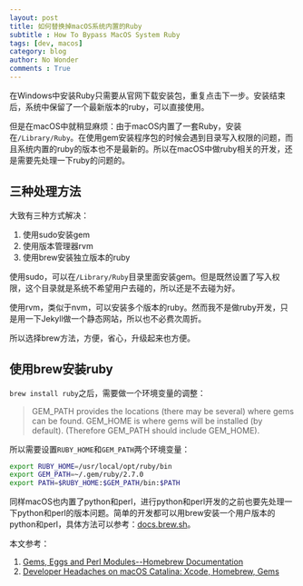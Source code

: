 ```yaml
---
layout: post
title: 如何替换掉macOS系统内置的Ruby
subtitle : How To Bypass MacOS System Ruby
tags: [dev, macos]
category: blog
author: No Wonder
comments : True
---
```


在Windows中安装Ruby只需要从官网下载安装包，重复点击下一步。安装结束后，系统中保留了一个最新版本的ruby，可以直接使用。

但是在macOS中就稍显麻烦：由于macOS内置了一套Ruby，安装在`/Library/Ruby`。在使用gem安装程序包的时候会遇到目录写入权限的问题，而且系统内置的ruby的版本也不是最新的。所以在macOS中做ruby相关的开发，还是需要先处理一下ruby的问题的。

## 三种处理方法

大致有三种方式解决：

1. 使用sudo安装gem
2. 使用版本管理器rvm
3. 使用brew安装独立版本的ruby

使用sudo，可以在`/Library/Ruby`目录里面安装gem。但是既然设置了写入权限，这个目录就是系统不希望用户去碰的，所以还是不去碰为好。

使用rvm，类似于nvm，可以安装多个版本的ruby。然而我不是做ruby开发，只是用一下Jekyll做一个静态网站，所以也不必费次周折。

所以选择brew方法，方便，省心，升级起来也方便。

## 使用brew安装ruby

`brew install ruby`之后，需要做一个环境变量的调整：

> GEM_PATH provides the locations (there may be several) where gems can be found.
GEM_HOME is where gems will be installed (by default).
(Therefore GEM_PATH should include GEM_HOME).

所以需要设置`RUBY_HOME`和`GEM_PATH`两个环境变量：

```bash
export RUBY_HOME=/usr/local/opt/ruby/bin
export GEM_PATH=~/.gem/ruby/2.7.0
export PATH=$RUBY_HOME:$GEM_PATH/bin:$PATH
```

同样macOS也内置了python和perl，进行python和perl开发的之前也要先处理一下python和perl的版本问题。简单的开发都可以用brew安装一个用户版本的python和perl，具体方法可以参考：[docs.brew.sh](https://docs.brew.sh/Gems,-Eggs-and-Perl-Modules)。

本文参考：

1. [Gems, Eggs and Perl Modules--Homebrew Documentation](https://docs.brew.sh/Gems,-Eggs-and-Perl-Modules)
2. [Developer Headaches on macOS Catalina: Xcode, Homebrew, Gems](https://medium.com/faun/macos-catalina-xcode-homebrew-gems-developer-headaches-cf7b1edf10b7)
